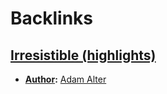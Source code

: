 
# Backlinks
## [Irresistible (highlights)](<Irresistible (highlights).md>)
- **[Author](<Author.md>):** [Adam Alter](<Adam Alter.md>)

